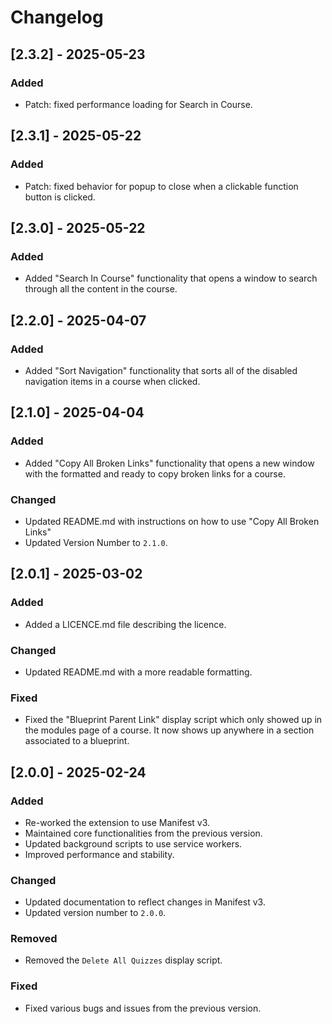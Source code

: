 # Changelog

## [2.3.2] - 2025-05-23
### Added
- Patch: fixed performance loading for Search in Course.

## [2.3.1] - 2025-05-22
### Added
- Patch: fixed behavior for popup to close when a clickable function button is clicked.

## [2.3.0] - 2025-05-22
### Added
- Added "Search In Course" functionality that opens a window to search through all the content in the course.

## [2.2.0] - 2025-04-07
### Added
- Added "Sort Navigation" functionality that sorts all of the disabled navigation items in a course when clicked.

## [2.1.0] - 2025-04-04
### Added
- Added "Copy All Broken Links" functionality that opens a new window with the formatted and ready to copy broken links for a course.

### Changed
- Updated README.md with instructions on how to use "Copy All Broken Links"
- Updated Version Number to `2.1.0`.

## [2.0.1] - 2025-03-02
### Added
- Added a LICENCE.md file describing the licence.

### Changed
- Updated README.md with a more readable formatting.

### Fixed
- Fixed the "Blueprint Parent Link" display script which only showed up in the modules page of a course. It now shows up anywhere in a section associated to a blueprint.

## [2.0.0] - 2025-02-24
### Added
- Re-worked the extension to use Manifest v3.
- Maintained core functionalities from the previous version.
- Updated background scripts to use service workers.
- Improved performance and stability.

### Changed
- Updated documentation to reflect changes in Manifest v3.
- Updated version number to `2.0.0`.

### Removed
- Removed the `Delete All Quizzes` display script.

### Fixed
- Fixed various bugs and issues from the previous version.